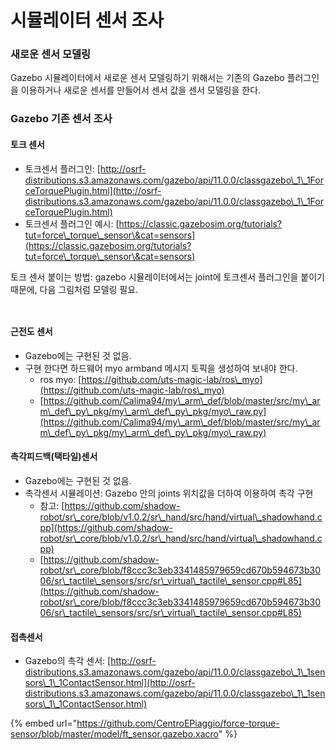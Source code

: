 # 시뮬레이터 센서 조사

### **새로운 센서 모델링**&#x20;

Gazebo 시뮬레이터에서 새로운 센서 모델링하기 위해서는 기존의 Gazebo 플러그인을 이용하거나 새로운 센서를 만들어서 센서 값을 센서 모델링을 한다.

### Gazebo 기존 센서 조사

#### 토크 센서&#x20;

* 토크센서 플러그인: [http://osrf-distributions.s3.amazonaws.com/gazebo/api/11.0.0/classgazebo\_1\_1ForceTorquePlugin.html](http://osrf-distributions.s3.amazonaws.com/gazebo/api/11.0.0/classgazebo\_1\_1ForceTorquePlugin.html)
* 토크센서 플러그인 예시: [https://classic.gazebosim.org/tutorials?tut=force\_torque\_sensor\&cat=sensors](https://classic.gazebosim.org/tutorials?tut=force\_torque\_sensor\&cat=sensors)

토크 센서 붙이는 방법:  gazebo 시뮬레이터에서는 joint에 토크센서 플러그인을 붙이기 때문에, 다음 그림처럼 모델링 필요.

<div>

<figure><img src="https://github.com/osrf/gazebo_tutorials/raw/master/force_torque_sensor/files/force_torque_on_fixed.png" alt=""><figcaption></figcaption></figure>

 

<figure><img src="https://github.com/osrf/gazebo_tutorials/raw/master/force_torque_sensor/files/force_torque_on_revolute.png" alt=""><figcaption></figcaption></figure>

</div>

#### 근전도 센서

* Gazebo에는 구현된 것 없음.&#x20;
* 구현 한다면 하드웨어 myo armband 메시지 토픽을 생성하여 보내야 한다.
  * ros myo: [https://github.com/uts-magic-lab/ros\_myo](https://github.com/uts-magic-lab/ros\_myo)
  * [https://github.com/Calima94/my\_arm\_def/blob/master/src/my\_arm\_def\_py\_pkg/my\_arm\_def\_py\_pkg/myo\_raw.py](https://github.com/Calima94/my\_arm\_def/blob/master/src/my\_arm\_def\_py\_pkg/my\_arm\_def\_py\_pkg/myo\_raw.py)

#### 촉각피드백(택타일)센서&#x20;

* Gazebo에는 구현된 것 없음.&#x20;
* 촉각센서 시뮬레이션: Gazebo 안의 joints 위치값을 더하여 이용하여 촉각 구현
  * 참고: [https://github.com/shadow-robot/sr\_core/blob/v1.0.2/sr\_hand/src/hand/virtual\_shadowhand.cpp](https://github.com/shadow-robot/sr\_core/blob/v1.0.2/sr\_hand/src/hand/virtual\_shadowhand.cpp)
  * [https://github.com/shadow-robot/sr\_core/blob/f8ccc3c3eb3341485979659cd670b594673b3006/sr\_tactile\_sensors/src/sr\_virtual\_tactile\_sensor.cpp#L85](https://github.com/shadow-robot/sr\_core/blob/f8ccc3c3eb3341485979659cd670b594673b3006/sr\_tactile\_sensors/src/sr\_virtual\_tactile\_sensor.cpp#L85)

#### 접촉센서

* Gazebo의 촉각 센서:  [http://osrf-distributions.s3.amazonaws.com/gazebo/api/11.0.0/classgazebo\_1\_1sensors\_1\_1ContactSensor.html](http://osrf-distributions.s3.amazonaws.com/gazebo/api/11.0.0/classgazebo\_1\_1sensors\_1\_1ContactSensor.html)

{% embed url="https://github.com/CentroEPiaggio/force-torque-sensor/blob/master/model/ft_sensor.gazebo.xacro" %}

